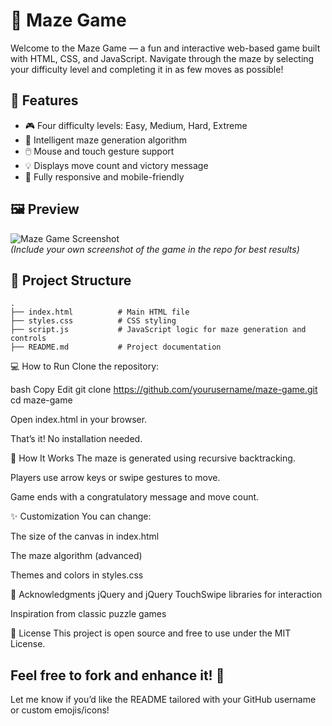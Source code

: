 # 🧩 Maze Game

Welcome to the Maze Game — a fun and interactive web-based game built with HTML, CSS, and JavaScript. Navigate through the maze by selecting your difficulty level and completing it in as few moves as possible!

## 🚀 Features

- 🎮 Four difficulty levels: Easy, Medium, Hard, Extreme
- 🧠 Intelligent maze generation algorithm
- 🖱️ Mouse and touch gesture support
- 💡 Displays move count and victory message
- 📱 Fully responsive and mobile-friendly

## 🖼️ Preview

![Maze Game Screenshot](maze-screenshot.png)  
*(Include your own screenshot of the game in the repo for best results)*

## 📂 Project Structure

```plaintext
.
├── index.html          # Main HTML file
├── styles.css          # CSS styling
├── script.js           # JavaScript logic for maze generation and controls
├── README.md           # Project documentation

```
💻 How to Run
Clone the repository:

bash
Copy
Edit
git clone https://github.com/yourusername/maze-game.git
cd maze-game

Open index.html in your browser.

That’s it! No installation needed.

🧠 How It Works
The maze is generated using recursive backtracking.

Players use arrow keys or swipe gestures to move.

Game ends with a congratulatory message and move count.

✨ Customization
You can change:

The size of the canvas in index.html

The maze algorithm (advanced)

Themes and colors in styles.css

🙌 Acknowledgments
jQuery and jQuery TouchSwipe libraries for interaction

Inspiration from classic puzzle games

📃 License
This project is open source and free to use under the MIT License.

Feel free to fork and enhance it! 🚀
---

Let me know if you’d like the README tailored with your GitHub username or custom emojis/icons!

